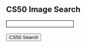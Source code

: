 <h2>CS50 Image Search</h2>

<form action="https://www.google.com/search" method="get">
<input name="q" type="text" style="border-style: solid; border-color: black; border-width: 1px;"/>
<br/>
<input name="tbm" value="isch" type="hidden"/>
<br/>
<input type="submit" value="CS50 Search"/>
</form>


